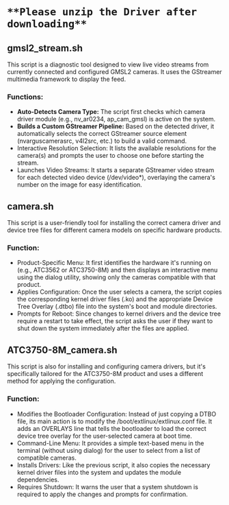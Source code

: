 # `**Please unzip the Driver after downloading**`

## **gmsl2_stream.sh**
This script is a diagnostic tool designed to view live video streams from currently connected and configured GMSL2 cameras. It uses the GStreamer multimedia framework to display the feed.

### **Functions:**
  - **Auto-Detects Camera Type:** The script first checks which camera driver module (e.g., nv_ar0234, ap_cam_gmsl) is active on the system.
  - **Builds a Custom GStreamer Pipeline:** Based on the detected driver, it automatically selects the correct GStreamer source element (nvarguscamerasrc, v4l2src, etc.) to build a valid command.
  - Interactive Resolution Selection: It lists the available resolutions for the camera(s) and prompts the user to choose one before starting the stream.
  - Launches Video Streams: It starts a separate GStreamer video stream for each detected video device (/dev/video*), overlaying the camera's number on the image for easy identification.

## **camera.sh**
This script is a user-friendly tool for installing the correct camera driver and device tree files for different camera models on specific hardware products.

### **Function:**
  - Product-Specific Menu: It first identifies the hardware it's running on (e.g., ATC3562 or ATC3750-8M) and then displays an interactive menu using the dialog utility, showing only the cameras compatible with that product.
  - Applies Configuration: Once the user selects a camera, the script copies the corresponding kernel driver files (.ko) and the appropriate Device Tree Overlay (.dtbo) file into the system's boot and module directories.
  - Prompts for Reboot: Since changes to kernel drivers and the device tree require a restart to take effect, the script asks the user if they want to shut down the system immediately after the files are applied.

## **ATC3750-8M_camera.sh**
This script is also for installing and configuring camera drivers, but it's specifically tailored for the ATC3750-8M product and uses a different method for applying the configuration.

### **Function:**
  - Modifies the Bootloader Configuration: Instead of just copying a DTBO file, its main action is to modify the /boot/extlinux/extlinux.conf file. It adds an OVERLAYS line that tells the bootloader to load the correct device tree overlay for the user-selected camera at boot time.
  - Command-Line Menu: It provides a simple text-based menu in the terminal (without using dialog) for the user to select from a list of compatible cameras.
  - Installs Drivers: Like the previous script, it also copies the necessary kernel driver files into the system and updates the module dependencies.
  - Requires Shutdown: It warns the user that a system shutdown is required to apply the changes and prompts for confirmation.
